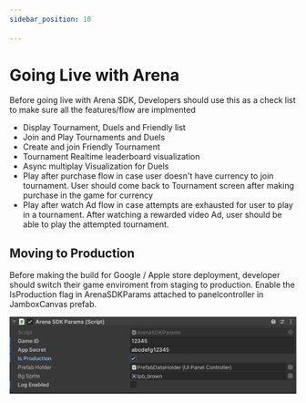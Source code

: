 ```yaml
---
sidebar_position: 10

---
```


# Going Live with Arena

Before going live with Arena SDK, Developers should use this as a check list to make sure all the features/flow are implmented

- Display Tournament, Duels and Friendly list
- Join and Play Tournaments and Duels
- Create and join Friendly Tournament
- Tournament Realtime leaderboard visualization
- Async multiplay Visualization for Duels
- Play after purchase flow in case user doesn't have currency to join tournament. User should come back to Tournament screen after making purchase in the game for currency
- Play after watch Ad flow in case attempts are exhausted for user to play in a tournament. After watching a rewarded video Ad, user should be able to play the attempted tournament.


## Moving to Production

Before making the build for Google / Apple store deployment, developer should switch their game enviroment from staging to production.
Enable the IsProduction flag in ArenaSDKParams attached to panelcontroller in JamboxCanvas prefab.

![image](../../static/img/toproduction.png)
